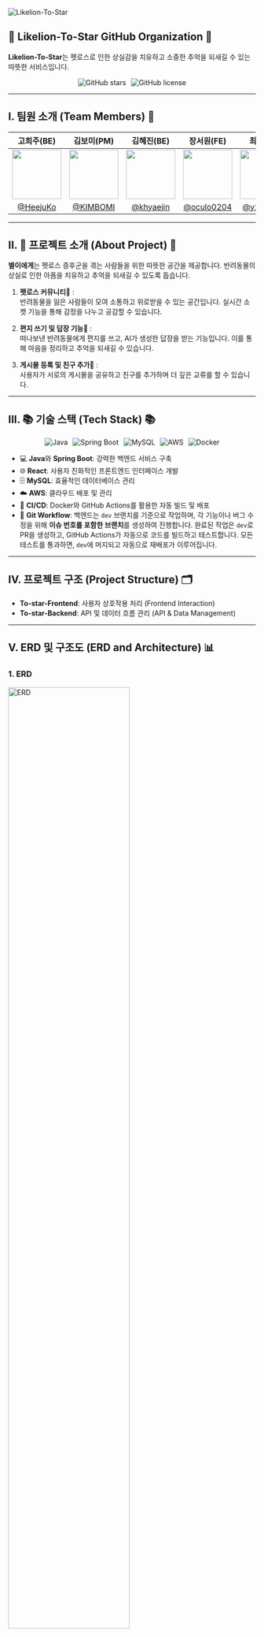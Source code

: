 ![Likelion-To-Star](https://capsule-render.vercel.app/api?type=rect&color=gradient&text=Likelion-To-Star&fontSize=30&fontAlign=50)

## 👋 Likelion-To-Star GitHub Organization 👋  
**Likelion-To-Star**는 펫로스로 인한 상실감을 치유하고 소중한 추억을 되새길 수 있는 따뜻한 서비스입니다.

<p align="center" style="display: flex; justify-content: center; gap: 10px;">
    <img src="https://img.shields.io/github/stars/Likelion-To-Star/backend?style=social" alt="GitHub stars">
    <img src="https://img.shields.io/github/license/Likelion-To-Star/backend" alt="GitHub license">
</p>

---

## I. 팀원 소개 (Team Members) 👥  
| 고희주(BE) | 김보미(PM) | 김혜진(BE) | 장서원(FE) | 최강(BE) | 최윤영(FE) |
|:---:|:---:|:---:|:---:|:---:|:---:|
| <img src="https://github.com/HeejuKo.png" width="100"> | <img src="https://github.com/KIMBOMI.png" width="100"> | <img src="https://github.com/khyaejin.png" width="100"> | <img src="https://github.com/oculo0204.png" width="100"> | <img src="https://github.com/y2hscmtk.png" width="100"> | <img src="https://github.com/chldsbdud.png" width="100"> |  
| [@HeejuKo](https://github.com/HeejuKo) | [@KIMBOMI](https://github.com/KIMBOMI) | [@khyaejin](https://github.com/khyaejin) | [@oculo0204](https://github.com/oculo0204) | [@y2hscmtk](https://github.com/y2hscmtk) | [@chldsbdud](https://github.com/chldsbdud) |  

---

## II. 🐾 프로젝트 소개 (About Project) 🐾

**별이에게**는 펫로스 증후군을 겪는 사람들을 위한 따뜻한 공간을 제공합니다. 반려동물의 상실로 인한 아픔을 치유하고 추억을 되새길 수 있도록 돕습니다.

1. **펫로스 커뮤니티💬** :  
   반려동물을 잃은 사람들이 모여 소통하고 위로받을 수 있는 공간입니다. 실시간 소켓 기능을 통해 감정을 나누고 공감할 수 있습니다. 

2. **편지 쓰기 및 답장 기능**:love_letter: :  
   떠나보낸 반려동물에게 편지를 쓰고, AI가 생성한 답장을 받는 기능입니다. 이를 통해 마음을 정리하고 추억을 되새길 수 있습니다. 

4. **게시물 등록 및 친구 추가🐶** :  
   사용자가 서로의 게시물을 공유하고 친구를 추가하며 더 깊은 교류를 할 수 있습니다. 

---

## III. 📚 기술 스택 (Tech Stack) 📚  

<p align="center" style="display: flex; justify-content: center; gap: 10px; flex-wrap: wrap;">
    <img src="https://img.shields.io/badge/Java-007396?style=for-the-badge&logo=OpenJDK&logoColor=white" alt="Java">
    <img src="https://img.shields.io/badge/Spring%20Boot-6DB33F?style=for-the-badge&logo=Spring&logoColor=white" alt="Spring Boot">
    <img src="https://img.shields.io/badge/MySQL-4479A1?style=for-the-badge&logo=MySQL&logoColor=white" alt="MySQL">
    <img src="https://img.shields.io/badge/AWS-232F3E?style=for-the-badge&logo=Amazon%20AWS&logoColor=white" alt="AWS">
    <img src="https://img.shields.io/badge/Docker-2496ED?style=for-the-badge&logo=Docker&logoColor=white" alt="Docker">
</p>

- 💻 **Java**와 **Spring Boot**: 강력한 백엔드 서비스 구축
- 🌐 **React**: 사용자 친화적인 프론트엔드 인터페이스 개발
- 🗄️ **MySQL**: 효율적인 데이터베이스 관리
- ☁️ **AWS**: 클라우드 배포 및 관리
- 🚀 **CI/CD**: Docker와 GitHub Actions를 활용한 자동 빌드 및 배포
- 🔄 **Git Workflow**: 백엔드는 `dev` 브랜치를 기준으로 작업하며, 각 기능이나 버그 수정을 위해 **이슈 번호를 포함한 브랜치**를 생성하여 진행합니다. 완료된 작업은 `dev`로 PR을 생성하고, GitHub Actions가 자동으로 코드를 빌드하고 테스트합니다. 모든 테스트를 통과하면, `dev`에 머지되고 자동으로 재배포가 이루어집니다.


---

## IV. 프로젝트 구조 (Project Structure) 🗂️  
- **To-star-Frontend**: 사용자 상호작용 처리 (Frontend Interaction)  
- **To-star-Backend**: API 및 데이터 흐름 관리 (API & Data Management)  

---
## V. ERD 및 구조도 (ERD and Architecture) 📊  
### 1. ERD  
<img src="https://github.com/user-attachments/assets/bb53a554-5608-4dee-bbb5-bd67f7766b18" width="70%" alt="ERD"/>

### 2. 시스템 구조도 (System Architecture)  

### 3. 기능 구조도 (Function Architecture)  

---

## VI. 시작 가이드 (Getting Started) 🚀  
1. **레포지토리 복제 (Clone the Repository)**  
   - Frontend:  
     `git clone https://github.com/HSU-NIMBUS2000/Pyeoning-Frontend.git`  
   - Backend:  
     `git clone https://github.com/HSU-NIMBUS2000/Pyeoning-Backend.git`  

2. **프로젝트 디렉토리로 이동 (Navigate to the Project Directory)**  
   `cd <repository-name>`

3. **의존성 설치 (Install Dependencies) (Frontend)**  
   `npm install`

4. **빌드 및 실행 (Build and Run)**  
   - Frontend:  
     `npm start`  
   - Backend:  
     `./gradlew bootRun`

---

## VII.⭐ README 소개 (About this README) ⭐  
이 README는 **Likelion-To-Star** 프로젝트의 기술 스택, 구조, 시작 가이드를 간결하고 명확하게 설명합니다.

<br><br>
✨ Special Thanks ✨  
Thanks to the **PND team** for their continuous support! 🚀  
For more details, check out the [GitHub repository](https://github.com/PND-Gamjakkang).
